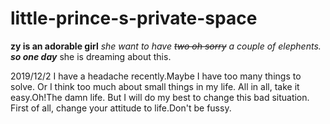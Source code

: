 # little-prince-s-private-space
**zy is an adorable girl**
*she want to have ~~two oh sorry~~ a couple of elephents.*
***so one day***
she is dreaming about this. 

2019/12/2
I have a headache recently.Maybe I have too many things to solve. Or I think too much about small things in my life. All in all, take it easy.Oh!The damn life. But I will do my best to change this bad situation. First of all, change your attitude to life.Don't be fussy.
